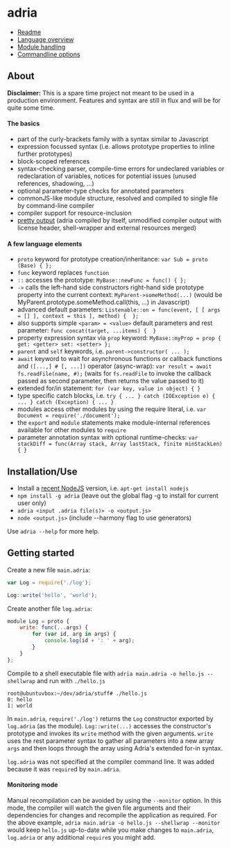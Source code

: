 adria
=====

- <a href="//github.com/sinesc/adria/blob/master/README.md">Readme</a>
- <a href="//github.com/sinesc/adria/blob/master/doc/overview.md">Language overview</a>
- <a href="//github.com/sinesc/adria/blob/master/doc/modules.md">Module handling</a>
- <a href="//github.com/sinesc/adria/blob/master/doc/commandline.md">Commandline options</a>

About
-----

**Disclaimer:** This is a spare time project not meant to be used in a production environment. Features and syntax are still in flux and will be for quite some time.

#### The basics

- part of the curly-brackets family with a syntax similar to Javascript
- expression focussed syntax (i.e. allows prototype properties to inline further prototypes)
- block-scoped references
- syntax-checking parser, compile-time errors for undeclared variables or redeclaration of variables, notices for potential issues (unused references, shadowing, ...)
- optional parameter-type checks for annotated parameters
- commonJS-like module structure, resolved and compiled to single file by command-line compiler
- compiler support for resource-inclusion
- [pretty output](https://github.com/sinesc/adria/blob/master/bin/adria.js) (adria compiled by itself, unmodified compiler output with license header, shell-wrapper and external resources merged)

#### A few language elements

- `proto` keyword for prototype creation/inheritance: `var Sub = proto (Base) { };`
- `func` keyword replaces `function`
- `::` accesses the prototype: `MyBase::newFunc = func() { };`
- `->` calls the left-hand side constructors right-hand side prototype property into the current context: `MyParent->someMethod(...)` (would be MyParent.prototype.someMethod.call(this, ...) in Javascript)
- advanced default parameters: `Listenable::on = func(event, [ [ args = [] ], context = this ], method) {  };`
- also supports simple `<param> = <value>` default parameters and rest parameter: `func concat(target, ...items) {  }`
- property expression syntax via `prop` keyword: `MyBase::myProp = prop { get: <getter> set: <setter> };`
- `parent` and `self` keywords, i.e. `parent->constructor( ... );`
- `await` keyword to wait for asynchronous functions or callback functions and `([...,] # [, ...])` operator (async-wrap): `var result = await fs.readFile(name, #);` (waits for `fs.readFile` to invoke the callback passed as second parameter, then returns the value passed to it)
- extended for/in statement: `for (var key, value in object) { }`
- type specific catch blocks, i.e. `try { ... } catch (IOException e) { ... } catch (Exception) { ... }`
- modules access other modules by using the require literal, i.e. `var Document = require('./document');`
- the `export` and `module` statements make module-internal references available for other modules to `require`
- parameter annotation syntax with optional runtime-checks: `var stackDiff = func(Array stack, Array lastStack, finite minStackLen) { }`

Installation/Use
----------------

- Install a [recent NodeJS](https://github.com/joyent/node/wiki/Installing-Node.js-via-package-manager#wiki-ubuntu-mint-elementary-os) version, i.e. `apt-get install nodejs`
- `npm install -g adria` (leave out the global flag -g to install for current user only)
- `adria <input .adria file(s)> -o <output.js>`
- `node <output.js>` (include --harmony flag to use generators)

Use `adria --help` for more help.

Getting started
---------------

Create a new file `main.adria`:

```javascript
var Log = require('./log');

Log::write('hello', 'world');
```

Create another file `log.adria`:

```javascript
module Log = proto {
    write: func(...args) {
        for (var id, arg in args) {
            console.log(id + ': ' + arg);
        }
    }
};
```

Compile to a shell executable file with `adria main.adria -o hello.js --shellwrap` and run with `./hello.js`

```
root@ubuntuvbox:~/dev/adria/stuff# ./hello.js
0: hello
1: world
```

In `main.adria`, `require('./log')` returns the `Log` constructor exported by `log.adria` (as the module). `Log::write(...)` accesses the constructor's prototype
and invokes its `write` method with the given arguments. `write` uses the rest parameter syntax to gather all parameters into a new array `args` and then loops
through the array using Adria's extended for-in syntax.

`log.adria` was not specified at the compiler command line. It was added because it was `require`d by `main.adria`.

#### Monitoring mode

Manual recompilation can be avoided by using the `--monitor` option. In this mode, the compiler will watch the given file arguments and their dependencies for
changes and recompile the application as required. For the above example, `adria main.adria -o hello.js --shellwrap --monitor` would keep `hello.js` up-to-date
while you make changes to `main.adria`, `log.adria` or any additional `require`s you might add.
